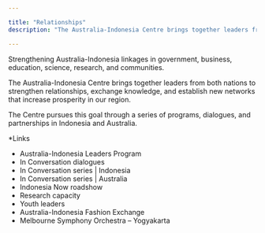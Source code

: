 ```yaml
---

title: "Relationships"
description: "The Australia-Indonesia Centre brings together leaders from both nations to strengthen relationships, exchange knowledge, and establish new networks that increase prosperity in our region."

---
```


Strengthening Australia-Indonesia linkages in government, business, education, science, research, and communities.

The Australia-Indonesia Centre brings together leaders from both nations to strengthen relationships, exchange knowledge, and establish new networks that increase prosperity in our region.

The Centre pursues this goal through a series of programs, dialogues, and partnerships in Indonesia and Australia. 

*Links
-	Australia-Indonesia Leaders Program
-	In Conversation dialogues
-	In Conversation series | Indonesia 
-	In Conversation series | Australia
-	Indonesia Now roadshow
-	Research capacity 
-	Youth leaders
-	Australia-Indonesia Fashion Exchange 
-	Melbourne Symphony Orchestra – Yogyakarta